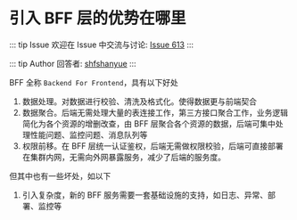 # 引入 BFF 层的优势在哪里



::: tip Issue 
 欢迎在 Issue 中交流与讨论: [Issue 613](https://github.com/shfshanyue/Daily-Question/issues/613) 
:::

::: tip Author 
回答者: [shfshanyue](https://github.com/shfshanyue) 
:::

BFF 全称 `Backend For Frontend`，具有以下好处

1. 数据处理。对数据进行校验、清洗及格式化。使得数据更与前端契合
2. 数据聚合。后端无需处理大量的表连接工作，第三方接口聚合工作，业务逻辑简化为各个资源的增删改查，由 BFF 层聚合各个资源的数据，后端可集中处理性能问题、监控问题、消息队列等
3. 权限前移。在 BFF 层统一认证鉴权，后端无需做权限校验，后端可直接部署在集群内网，无需向外网暴露服务，减少了后端的服务度。

但其中也有一些坏处，如以下

1. 引入复杂度，新的 BFF 服务需要一套基础设施的支持，如日志、异常、部署、监控等